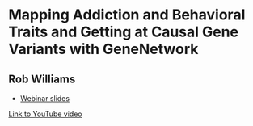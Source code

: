 # Mapping Addiction and Behavioral Traits and Getting at Causal Gene Variants with GeneNetwork

## Rob Williams

- [Webinar slides](Using_GeneNetwork_22May2020v8.pdf) 

[Link to YouTube video](https://youtu.be/LwpXzLHX9aM)
